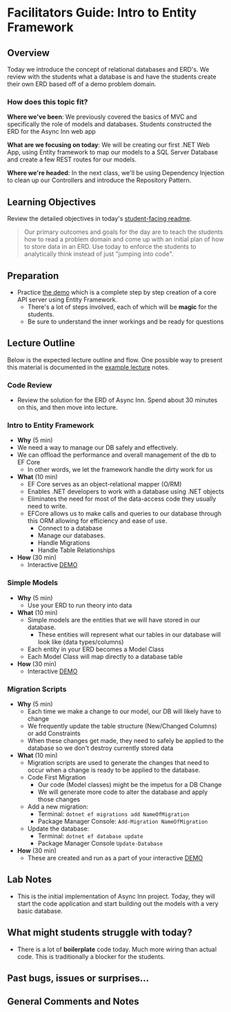 # Facilitators Guide: Intro to Entity Framework

## Overview

Today we introduce the concept of relational databases and ERD's. We review with the students what a database is and have the students create their own ERD based off of a demo problem domain.

### How does this topic fit?

**Where we've been**:
We previously covered the basics of MVC and specifically the role of models and databases. Students constructed the ERD for the Async Inn web app

**What are we focusing on today**:
We will be creating our first .NET Web App, using Entity framework to map our models to a SQL Server Database and create a few REST routes for our models.

**Where we're headed**:
In the next class, we'll be using Dependency Injection to clean up our Controllers and introduce the Repository Pattern.

## Learning Objectives

Review the detailed objectives in today's [student-facing readme](../README.md).

> Our primary outcomes and goals for the day are to teach the students how to read a problem domain and come up with an initial plan of how to store data in an ERD. Use today to enforce the students to analytically think instead of just "jumping into code".

## Preparation

- Practice [the demo](./DEMO.md) which is a complete step by step creation of a core API server using Entity Framework.
  - There's a lot of steps involved, each of which will be **magic** for the students.
  - Be sure to understand the inner workings and be ready for questions

## Lecture Outline

Below is the expected lecture outline and flow. One possible way to present this material is documented in the [example lecture](../resources/databases.md) notes.

### Code Review

- Review the solution for the ERD of Async Inn. Spend about 30 minutes on this, and then move into lecture.

### Intro to Entity Framework

- **Why** (5 min)
- We need a way to manage our DB safely and effectively.
- We can offload the performance and overall management of the db to EF Core
  - In other words, we let the framework handle the dirty work for us
- **What** (10 min)
  - EF Core serves as an object-relational mapper (O/RM)
  - Enables .NET developers to work with a database using .NET objects
  - Eliminates the need for most of the data-access code they usually need to write.
  - EFCore allows us to make calls and queries to our database through this ORM allowing for efficiency and ease of use.
    - Connect to a database
    - Manage our databases.
    - Handle Migrations
    - Handle Table Relationships
- **How** (30 min)
  - Interactive [DEMO](./DEMO.md)

### Simple Models

- **Why** (5 min)
  - Use your ERD to run theory into data
- **What** (10 min)
  - Simple models are the entities that we will have stored in our database.
    - These entities will represent what our tables in our database will look like (data types/columns)
  - Each entity in your ERD becomes a Model Class
  - Each Model Class will map directly to a database table
- **How** (30 min)
  - Interactive [DEMO](./DEMO.md)

### Migration Scripts

- **Why** (5 min)
  - Each time we make a change to our model, our DB will likely have to change
  - We frequently update the table structure (New/Changed Columns) or add Constraints
  - When these changes get made, they need to safely be applied to the database so we don't destroy currently stored data
- **What** (10 min)
  - Migration scripts are used to generate the changes that need to occur when a change is ready to be applied to the database.
  - Code First Migration
    - Our code (Model classes) might be the impetus for a DB Change
    - We will generate more code to alter the database and apply those changes
  - Add a new migration:
    - Terminal: `dotnet ef migrations add NameOfMigration`
    - Package Manager Console: `Add-Migration NameOfMigration`
  - Update the database:
    - Terminal: `dotnet ef database update`
    - Package Manager Console `Update-Database`
- **How** (30 min)
  - These are created and run as a part of your interactive [DEMO](./DEMO.md)

## Lab Notes

- This is the initial implementation of Async Inn project. Today, they will start the code application and start building out the models with a very basic database.

## What might students struggle with today?

- There is a lot of **boilerplate** code today. Much more wiring than actual code. This is traditionally a blocker for the students.

## Past bugs, issues or surprises...

## General Comments and Notes
